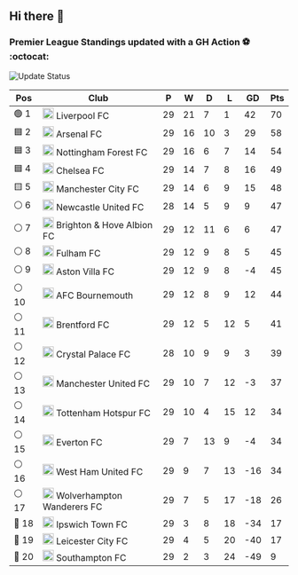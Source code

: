 ## Hi there 👋

<!--
**andregribeiro/andregribeiro** is a ✨ _special_ ✨ repository because its `README.md` (this file) appears on your GitHub profile.

Here are some ideas to get you started:

- 🔭 I’m currently working on ...
- 🌱 I’m currently learning ...
- 👯 I’m looking to collaborate on ...
- 🤔 I’m looking for help with ...
- 💬 Ask me about ...
- 📫 How to reach me: ...
- 😄 Pronouns: ...
- ⚡ Fun fact: ...
-->
### Premier League Standings updated with a GH Action ⚽ :octocat:
![Update Status](https://github.com/andregribeiro/andregribeiro/workflows/Update%20Premier%20League%20Standings/badge.svg)

<!-- STANDINGS:START -->

| Pos |  Club  | P | W | D | L | GD | Pts |
|-----|------|----|---|---|---|----|----|
|  🟢 1 | <img src="https://crests.football-data.org/64.png" alt="Liverpool FC" width="20" height="20"> Liverpool FC | 29 | 21 | 7 | 1 | 42 | 70 |
|  🟦 2 | <img src="https://crests.football-data.org/57.png" alt="Arsenal FC" width="20" height="20"> Arsenal FC | 29 | 16 | 10 | 3 | 29 | 58 |
|  🟦 3 | <img src="https://crests.football-data.org/351.png" alt="Nottingham Forest FC" width="20" height="20"> Nottingham Forest FC | 29 | 16 | 6 | 7 | 14 | 54 |
|  🟦 4 | <img src="https://crests.football-data.org/61.png" alt="Chelsea FC" width="20" height="20"> Chelsea FC | 29 | 14 | 7 | 8 | 16 | 49 |
|  🟨 5 | <img src="https://crests.football-data.org/65.png" alt="Manchester City FC" width="20" height="20"> Manchester City FC | 29 | 14 | 6 | 9 | 15 | 48 |
|  ⚪ 6 | <img src="https://crests.football-data.org/67.png" alt="Newcastle United FC" width="20" height="20"> Newcastle United FC | 28 | 14 | 5 | 9 | 9 | 47 |
|  ⚪ 7 | <img src="https://crests.football-data.org/397.png" alt="Brighton & Hove Albion FC" width="20" height="20"> Brighton & Hove Albion FC | 29 | 12 | 11 | 6 | 6 | 47 |
|  ⚪ 8 | <img src="https://crests.football-data.org/63.png" alt="Fulham FC" width="20" height="20"> Fulham FC | 29 | 12 | 9 | 8 | 5 | 45 |
|  ⚪ 9 | <img src="https://crests.football-data.org/58.png" alt="Aston Villa FC" width="20" height="20"> Aston Villa FC | 29 | 12 | 9 | 8 | -4 | 45 |
|  ⚪ 10 | <img src="https://crests.football-data.org/bournemouth.png" alt="AFC Bournemouth" width="20" height="20"> AFC Bournemouth | 29 | 12 | 8 | 9 | 12 | 44 |
|  ⚪ 11 | <img src="https://crests.football-data.org/402.png" alt="Brentford FC" width="20" height="20"> Brentford FC | 29 | 12 | 5 | 12 | 5 | 41 |
|  ⚪ 12 | <img src="https://crests.football-data.org/354.png" alt="Crystal Palace FC" width="20" height="20"> Crystal Palace FC | 28 | 10 | 9 | 9 | 3 | 39 |
|  ⚪ 13 | <img src="https://crests.football-data.org/66.png" alt="Manchester United FC" width="20" height="20"> Manchester United FC | 29 | 10 | 7 | 12 | -3 | 37 |
|  ⚪ 14 | <img src="https://crests.football-data.org/73.png" alt="Tottenham Hotspur FC" width="20" height="20"> Tottenham Hotspur FC | 29 | 10 | 4 | 15 | 12 | 34 |
|  ⚪ 15 | <img src="https://crests.football-data.org/62.png" alt="Everton FC" width="20" height="20"> Everton FC | 29 | 7 | 13 | 9 | -4 | 34 |
|  ⚪ 16 | <img src="https://crests.football-data.org/563.png" alt="West Ham United FC" width="20" height="20"> West Ham United FC | 29 | 9 | 7 | 13 | -16 | 34 |
|  ⚪ 17 | <img src="https://crests.football-data.org/76.png" alt="Wolverhampton Wanderers FC" width="20" height="20"> Wolverhampton Wanderers FC | 29 | 7 | 5 | 17 | -18 | 26 |
|  🔴 18 | <img src="https://crests.football-data.org/349.png" alt="Ipswich Town FC" width="20" height="20"> Ipswich Town FC | 29 | 3 | 8 | 18 | -34 | 17 |
|  🔴 19 | <img src="https://crests.football-data.org/338.png" alt="Leicester City FC" width="20" height="20"> Leicester City FC | 29 | 4 | 5 | 20 | -40 | 17 |
|  🔴 20 | <img src="https://crests.football-data.org/340.png" alt="Southampton FC" width="20" height="20"> Southampton FC | 29 | 2 | 3 | 24 | -49 | 9 |

<!-- STANDINGS:END -->
